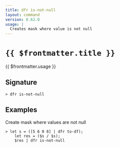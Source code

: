 ```yaml
---
title: dfr is-not-null
layout: command
version: 0.62.0
usage: |
  Creates mask where value is not null
---
```


# `{{ $frontmatter.title }}`

<div style='white-space: pre-wrap;'>{{ $frontmatter.usage }}</div>

## Signature

```> dfr is-not-null ```

## Examples

Create mask where values are not null
```shell
> let s = ([5 6 0 8] | dfr to-df);
    let res = ($s / $s);
    $res | dfr is-not-null
```
